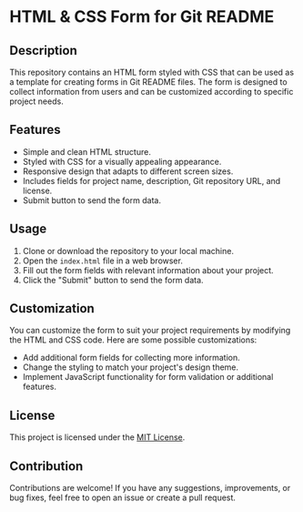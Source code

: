 
# HTML & CSS Form for Git README

## Description

This repository contains an HTML form styled with CSS that can be used as a template for creating forms in Git README files. The form is designed to collect information from users and can be customized according to specific project needs.

## Features

- Simple and clean HTML structure.
- Styled with CSS for a visually appealing appearance.
- Responsive design that adapts to different screen sizes.
- Includes fields for project name, description, Git repository URL, and license.
- Submit button to send the form data.

## Usage

1. Clone or download the repository to your local machine.
2. Open the `index.html` file in a web browser.
3. Fill out the form fields with relevant information about your project.
4. Click the "Submit" button to send the form data.

## Customization

You can customize the form to suit your project requirements by modifying the HTML and CSS code. Here are some possible customizations:

- Add additional form fields for collecting more information.
- Change the styling to match your project's design theme.
- Implement JavaScript functionality for form validation or additional features.

## License

This project is licensed under the [MIT License](LICENSE).

## Contribution

Contributions are welcome! If you have any suggestions, improvements, or bug fixes, feel free to open an issue or create a pull request.

